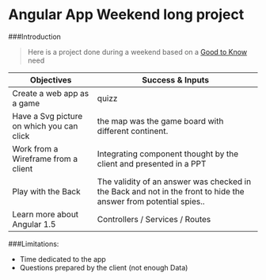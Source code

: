 
# Angular App Weekend long project
###Introduction
>Here is a project done during a weekend based on a [Good to Know](http://www.goodstoknow.net/) need

Objectives | Success & Inputs
------------ | -------------
Create a web app as a game | quizz
Have a Svg picture on which you can click| the map was the game board with different continent.
Work from a Wireframe from a client |  Integrating component thought by the client and presented in a PPT
Play with the Back | The validity of an answer was checked in the Back and not in the front to hide the answer from potential spies..
Learn more about Angular 1.5| Controllers / Services / Routes

###Limitations:

- Time dedicated to the app
- Questions prepared by the client (not enough Data)
